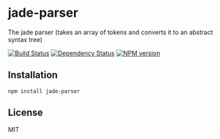 # jade-parser

The jade parser (takes an array of tokens and converts it to an abstract syntax tree)

[![Build Status](https://img.shields.io/travis/jadejs/jade-parser/master.svg)](https://travis-ci.org/jadejs/jade-parser)
[![Dependency Status](https://img.shields.io/gemnasium/jadejs/jade-parser.svg)](https://gemnasium.com/jadejs/jade-parser)
[![NPM version](https://img.shields.io/npm/v/jade-parser.svg)](https://www.npmjs.org/package/jade-parser)

## Installation

    npm install jade-parser

## License

  MIT

